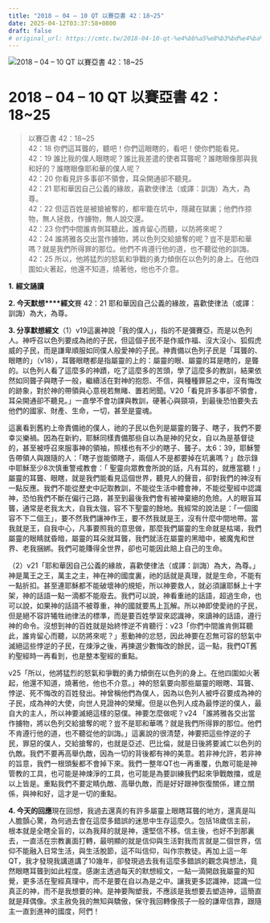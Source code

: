 ```yaml
---
title: "2018 – 04 – 10 QT 以賽亞書 42：18~25"
date: 2025-04-12T03:37:58+0800
draft: false
# original_url: https://cmtc.tw/2018-04-10-qt-%e4%bb%a5%e8%b3%bd%e4%ba%9e%e6%9b%b8-42%ef%bc%9a1825
---
```


![2018 – 04 – 10 QT 以賽亞書 42：18~25](/images/qt.jpg   "2018 – 04 – 10 QT 以賽亞書 42：18~25")

# 2018 – 04 – 10 QT 以賽亞書 42：18~25

> 以賽亞書 42：18~25  
> 42：18 你們這耳聾的，聽吧！你們這眼瞎的，看吧！使你們能看見。  
> 42：19 誰比我的僕人眼瞎呢？誰比我差遣的使者耳聾呢？誰瞎眼像那與我和好的？誰瞎眼像耶和華的僕人呢？  
> 42：20 你看見許多事卻不領會，耳朵開通卻不聽見。  
> 42：21 耶和華因自己公義的緣故，喜歡使律法（或譯：訓誨）為大，為尊。  
> 42：22 但這百姓是被搶被奪的，都牢籠在坑中，隱藏在獄裏；他們作掠物，無人拯救，作擄物，無人說交還。  
> 42：23 你們中間誰肯側耳聽此，誰肯留心而聽，以防將來呢？  
> 42：24 誰將雅各交出當作擄物，將以色列交給搶奪的呢？豈不是耶和華嗎？就是我們所得罪的那位。他們不肯遵行他的道，也不聽從他的訓誨。  
> 42：25 所以，他將猛烈的怒氣和爭戰的勇力傾倒在以色列的身上。在他四圍如火著起，他還不知道，燒著他，他也不介意。

**1.** **經文誦讀**

**2. 今天默想****經文**賽 42：21 耶和華因自己公義的緣故，喜歡使律法（或譯：訓誨）為大，為尊。

**3. 分享默想經文**（1）v19這裏神說「我的僕人」，指的不是彌賽亞，而是以色列人。神呼召以色列要成為祂的子民，但這個子民不是作威作福、沒大沒小、狐假虎威的子民，而是謙卑順服如同僕人般愛神的子民。神責備以色列子民是「耳聾的、眼瞎的」（v18），耳聾眼瞎都是指屬靈的上的：屬靈的眼、屬靈的耳是瞎的，是聾的。以色列人看了這麼多的神蹟，吃了這麼多的苦頭，學了這麼多的教訓，結果依然如同聾子與瞎子一般，繼續活在對神的抱怨、不信，與種種罪惡之中，沒有悔改的跡象，對於神的帶領與心意視若無睹、置若罔聞。V20「看見許多事卻不領會，耳朵開通卻不聽見。」一直學不會功課與教訓，硬著心與頸項，到最後恐怕要失去他們的國家、財產、生命，一切，甚至是靈魂。

這裏看到舊約上帝責備祂的僕人，祂的子民以色列是屬靈的聾子、瞎子，我們不要幸災樂禍。因為在新約，耶穌同樣責備那些自以為是神的兒女，自以為是基督徒的，甚至被呼召來服事神的領袖，照樣也有不少的瞎子、聾子。太6：39，耶穌警告帶領人與跟隨的人：「瞎子豈能領瞎子，兩個人不是都要掉在坑裏嗎？」啟示錄中耶穌至少8次慎重警戒教會：「 聖靈向眾教會所說的話，凡有耳的，就應當聽！」屬靈的耳聾、眼瞎，就是我們能看見這個世界，聽見人的聲音，卻對我們的神沒有一點反應。我們不能從歷史中記取教訓，不能從生活中體會神，不能從聖經中認識神，恐怕我們不斷在偏行己路，甚至到最後我們會有被神棄絕的危險。人的眼盲耳聾，通常是老我太大，自我太強，容不下聖靈的餘地。我經常的說法是：「一個國容不下二個王」，要不然我們讓神作王，要不然我就是王，沒有什麼中間地帶。當我就是王，自我中心，凡事要照我的意思做，那麼我們屬靈的生命就是枯竭，我們屬靈的眼睛就昏暗，屬靈的耳朵就耳聾，我們就活在屬靈的黑暗中，被魔鬼和世界、老我捆綁。我們可能賺得全世界，卻也可能因此賠上自己的生命。

（2）v21「耶和華因自己公義的緣故，喜歡使律法（或譯：訓誨）為大，為尊。」神是萬王之王，萬主之主，神在神的國度裏，祂的話就是真理，就是生命，不能有一點折扣。甚至連耶穌都不能破壞神的規矩，所以神要救人，就必須讓耶穌上十字架，神的話語一點一滴都不能廢去。我們可以說，神看重祂的話語，超過生命，也可以說，如果神的話語不被尊重，神的國就要馬上瓦解。所以神即使愛祂的子民，但是絕不容許犧牲祂律法的標準，而是要百姓學習來認識神，來讀神的話語，遵行神的命令。沒想到神的百姓就是始終悖逆不肯聽行：v23「你們中間誰肯側耳聽此，誰肯留心而聽，以防將來呢？」惹動神的忿怒，因此神要在忍無可容的怒氣中滅絕這些悖逆的子民，在煉淨之後，再揀選少數悔改的餘民，這一點，我們QT舊約聖經時一再看到，也是整本聖經的重點。

v25「所以，他將猛烈的怒氣和爭戰的勇力傾倒在以色列的身上。在他四圍如火著起，他還不知道，燒著他，他也不介意。」神的怒氣要向那些屬靈的眼瞎、耳聾、悖逆、死不悔改的百姓發出。神曾稱他們為僕人，因為以色列人被呼召要成為神的子民，成為神的大使，向世人見證神的榮耀。但是以色列人成為最悖逆的僕人，最自大的主人，所以神要滅絕這樣的惡僕。神要怎麼做呢？v24 「誰將雅各交出當作擄物，將以色列交給搶奪的呢？豈不是耶和華嗎？就是我們所得罪的那位。他們不肯遵行他的道，也不聽從他的訓誨。」這裏說的很清楚，神要把這些悖逆的子民，罪惡的僕人，交給搶奪的，也就是亞述、巴比倫，就是日後將要滅亡以色列的仇敵。我們不要再高舉仇敵，因為一切的背後都有神的美意。若非神允許，若非神的旨意，我們一根頭髮都不會掉下來。我們一整年QT也一再重覆，仇敵可能是神管教的工具，也可能是神煉淨的工具，也可能是為要訓練我們起來爭戰敵擋，或是以上皆是。重點我們不要定睛仇敵、高舉仇敵，而是好好跟神恢復關係，建立關係，與神和好，這才是一切的重點。

**4. 今天的回應**現在回想，我過去還真的有許多屬靈上眼瞎耳聾的地方，還真是叫人膽顫心驚，為何過去會在這麼多錯誤的迷思中生存這麼久。包括18歲信主前，根本就是全瞎全盲的，以為我拜的就是神，還堅信不移。信主後，也好不到那裏去，一直活在宗教裏面打轉，最明顯的就是信仰與生活對我而言就是二個世界，信仰不能融入日常生活，與生活脫節，這不叫信仰，叫作宗教徒。再加上這一年QT，我才發現我講道講了10幾年，卻發現過去我有這麼多錯誤的觀念與想法，竟然眼瞎耳聾到如此程度。感謝主透過每天的默想經文，一點一滴開啟我屬靈的知覺，更多活在聖經真理中，而不是要在自以為是之中。讓我更多認識神，認識一位真正的神，而不是我想要的神。是神要陶塑我，不應該是我想要去塑造神，這簡直就是拜偶像。求主赦免我的無知與驕傲，保守我回轉像孩子一般的謙卑信靠，跟隨主一直到進神的國度，阿們！